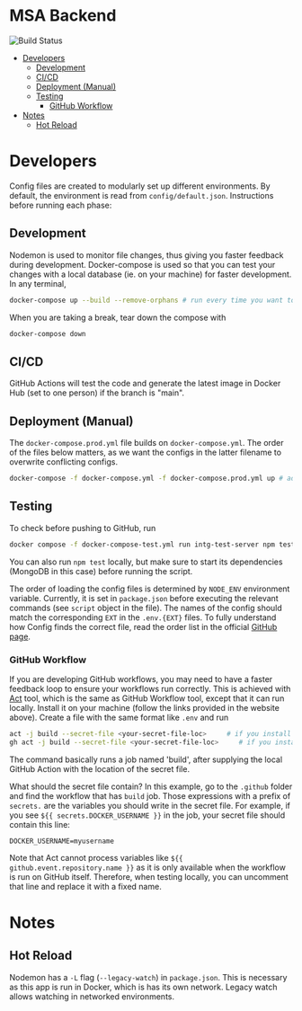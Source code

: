 <h1>MSA Backend</h1>

![Build Status](https://github.com/msa-sg/msa-web-backend/actions/workflows/main.yml/badge.svg?branch=main)

- [Developers](#developers)
  - [Development](#development)
  - [CI/CD](#cicd)
  - [Deployment (Manual)](#deployment-manual)
  - [Testing](#testing)
    - [GitHub Workflow](#github-workflow)
- [Notes](#notes)
  - [Hot Reload](#hot-reload)


# Developers
Config files are created to modularly set up different environments. By default, the environment is read from `config/default.json`. Instructions before running each phase:

## Development
Nodemon is used to monitor file changes, thus giving you faster feedback during development. Docker-compose is used so that you can test your changes with a local database (ie. on your machine) for faster development. In any terminal,
```bash
docker-compose up --build --remove-orphans # run every time you want to develop. Add -d flag if you want to see the output in Docker desktop's window
```

When you are taking a break, tear down the compose with
```bash
docker-compose down
```

## CI/CD
GitHub Actions will test the code and generate the latest image in Docker Hub (set to one person) if the branch is "main".

## Deployment (Manual)
The `docker-compose.prod.yml` file builds on `docker-compose.yml`. The order of the files below matters, as we want the configs in the latter filename to overwrite conflicting configs.
```bash
docker-compose -f docker-compose.yml -f docker-compose.prod.yml up # add --build flag if you just edited docker-compose or Dockerfile
```

## Testing
To check before pushing to GitHub, run
```bash
docker compose -f docker-compose-test.yml run intg-test-server npm test --exit-code-from --remove-orphans
```

You can also run `npm test` locally, but make sure to start its dependencies (MongoDB in this case) before running the script.

The order of loading the config files is determined by `NODE_ENV` environment variable. Currently, it is set in `package.json` before executing the relevant commands (see `script` object in the file). The names of the config should match the corresponding `EXT` in the `.env.{EXT}` files. To fully understand how Config finds the correct file, read the order list in the official [GitHub page](https://github.com/node-config/node-config/wiki/Configuration-Files#file-load-order).

### GitHub Workflow
If you are developing GitHub workflows, you may need to have a faster feedback loop to ensure your workflows run correctly. This is achieved with [Act](https://github.com/nektos/act) tool, which is the same as GitHub Workflow tool, except that it can run locally. Install it on your machine (follow the links provided in the website above). Create a file with the same format like `.env` and run
```bash
act -j build --secret-file <your-secret-file-loc>     # if you install on Windows or Linux
gh act -j build --secret-file <your-secret-file-loc>     # if you install on GitHub CLI (ie you have also installed gh)
```

The command basically runs a job named 'build', after supplying the local GitHub Action with the location of the secret file.

What should the secret file contain? In this example, go to the `.github` folder and find the workflow that has `build` job. Those expressions with a prefix of `secrets.` are the variables you should write in the secret file. For example, if you see `${{ secrets.DOCKER_USERNAME }}` in the job, your secret file should contain this line:
```
DOCKER_USERNAME=myusername
```

Note that Act cannot process variables like `${{ github.event.repository.name }}` as it is only available when the workflow is run on GitHub itself. Therefore, when testing locally, you can uncomment that line and replace it with a fixed name.

# Notes
## Hot Reload
Nodemon has a `-L` flag (`--legacy-watch`) in `package.json`. This is necessary as this app is run in Docker, which is has its own network. Legacy watch allows watching in networked environments.
